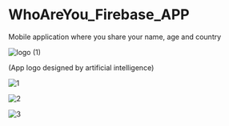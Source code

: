 # WhoAreYou_Firebase_APP


Mobile application where you share your name, age and country

![logo (1)](https://user-images.githubusercontent.com/55911470/196537555-58171488-4b34-4ff5-8c67-a94c55fc4a7a.png)

(App logo designed by artificial intelligence)



![1](https://user-images.githubusercontent.com/55911470/196537360-f6c24239-fef5-4a7d-90fc-71112136a09d.png)

![2](https://user-images.githubusercontent.com/55911470/196537378-862ca2eb-a77c-4f5c-8da9-982b1c9c3d97.png)

![3](https://user-images.githubusercontent.com/55911470/196537389-37cfe639-1d4b-43e9-863b-286767a72179.png)
